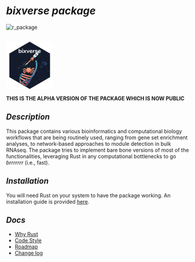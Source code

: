 # *bixverse package*

![r_package](https://img.shields.io/badge/R_package-0.0.1.0-orange) 

</br>

<img src="/misc/pics/bixverse_logo.png" width="128" height="128" alt="bixverse logo">

</br>

**THIS IS THE ALPHA VERSION OF THE PACKAGE WHICH IS NOW PUBLIC**

## *Description* 

This package contains various bioinformatics and computational biology workflows
that are being routinely used, ranging from gene set enrichment analyses, to 
network-based approaches to module detection in bulk RNAseq. The package tries
to implement bare bone versions of most of the functionalities, leveraging Rust
in any computational bottlenecks to go *brrrrrrr* (i.e., fast).

## *Installation*

You will need Rust on your system to have the package working. An installation
guide is provided [here](https://www.rust-lang.org/tools/install).

## *Docs*

- [Why Rust](/docs/why_rust.md)
- [Code Style](/docs/code_style.md)
- [Roadmap](/docs/roadmap.md)
- [Change log](/docs/change_log.md)



